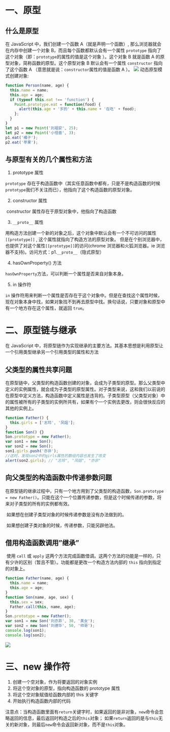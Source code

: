 # 一、原型

## 什么是原型

在 JavaScript 中，我们创建一个函数 A（就是声明一个函数）, 那么浏览器就会在内存中创建一个对象 B，而且每个函数都默认会有一个属性 `prototype` 指向了这个对象（即：`prototype`的属性的值是这个对象 ）。这个对象 B 就是函数 A 的原型对象，简称函数的原型。这个原型对象 B 默认会有一个属性 `constructor` 指向了这个函数 A （意思就是说：`constructor`属性的值是函数 A ）。
![](../images/prototype.png)
动态原型模式创建对象:

```javascript
function Person(name, age) {
  this.name = name;
  this.age = age;
  if (typeof this.eat !== 'function') {
    Point.prototype.eat = function(food) {
      alert(this.age + '岁的' + this.name + '在吃' + food);
    };
  }
}
let p1 = new Point('刘祖安', 25);
let p2 = new Point('小怪兽', 3);
p1.eat('橘子');
p2.eat('苹果');
```

## 与原型有关的几个属性和方法

1. prototype 属性

`prototype` 存在于构造函数中（其实任意函数中都有，只是不是构造函数的时候`prototype`我们不关注而已），他指向了这个构造函数的原型对象。

2. constructor 属性

​ constructor 属性存在于原型对象中，他指向了构造函数

3. `__proto__` 属性

用构造方法创建一个新的对象之后，这个对象中默认会有一个不可访问的属性 `[[prototype]]` , 这个属性就指向了构造方法的原型对象。
​ 但是在个别浏览器中，也提供了对这个属性`[[prototype]]`的访问(chrome 浏览器和火狐浏览器。ie 浏览器不支持)。访问方式：p1.`__proto__`（隐式原型）

4. hasOwnProperty() 方法

`hasOwnProperty`方法，可以判断一个属性是否来自对象本身。

5.  in 操作符

`​in` 操作符用来判断一个属性是否存在于这个对象中。但是在查找这个属性时候，现在对象本身中找，如果对象找不到再去原型中找。换句话说，只要对象和原型中有一个地方存在这个属性，就返回 `true`。

# 二、原型链与继承

在 JavaScript 中，将原型链作为实现继承的主要方法。其基本思想是利用原型让一个引用类型继承另一个引用类型的属性和方法

## 父类型的属性共享问题

在原型链中，父类型的构造函数创建的对象，会成为子类型的原型。那么父类型中定义的实例属性，就会成为子类型的原型属性。对子类型来说，这和我们以前说的在原型中定义方法，构造函数中定义属性是违背的。子类型原型（父类型对象）中的属性被所有的子类型的实例所共有，如果有个一个实例去更改，则会很快反应的其他的实例上。

```javascript
function Father() {
  this.girls = ['志玲', '凤姐'];
}
function Son() {}
Son.prototype = new Father();
var son1 = new Son();
var son2 = new Son();
son1.girls.push('亦非');
//这时，发现son2中的girls属性的数组内容也发生了改变
alert(son2.girls); // "志玲", "凤姐", "亦非"
```

## 向父类型的构造函数中传递参数问题

​ 在原型链的继承过程中，只有一个地方用到了父类型的构造函数，`Son.prototype = new Father()`。只能在这个一个位置传递参数，但是这个时候传递的参数，将来对子类型的所有的实例都有效。

​ 如果想在创建子类型对象的时候传递参数是没有办法做到的。

​ 如果想创建子类对象的时候，传递参数，只能另辟他法。

## 借用构造函数调用”继承”

​ 使用 `call` 或 `apply` 这两个方法完成函数借调。这两个方法的功能是一样的，只有少许的区别（暂且不管）。功能都是更改一个构造方法内部的 `this` 指向到指定的对象上。

```javascript
function Father(name, age) {
  this.name = name;
  this.age = age;
}
function Son(name, age, sex) {
  this.sex = sex;
  Father.call(this, name, age);
}
Son.prototype = new Father();
var son1 = new Son('刘亦菲', 30, '美女');
var son2 = new Son('刘德华', 50, '帅哥');
console.log(son1);
console.log(son2);
```

![](../images/继承.png)

# 三、new 操作符

1. 创建一个空对象，作为将要返回的对象实例
2. 将这个空对象的原型，指向构造函数的 prototype 属性
3. 将这个空对象赋值给函数内部的 this 关键字
4. 开始执行构造函数内部的代码

注意点：当构造函数里面有`return`关键字时，如果返回的是非对象，`new`命令会忽略返回的信息，最后返回时构造之后的`this`对象；
如果`return`返回的是与`this`无关的新对象，则最后`new`命令会返回新对象，而不是`this`对象。
